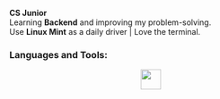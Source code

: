 <p><strong>CS Junior</strong><br>
Learning <strong>Backend</strong> and improving my problem-solving.<br>
Use <strong>Linux Mint</strong> as a daily driver | Love the terminal.</p>

<h3 align="left">Languages and Tools:</h3>
<p align="center">
  <a href="https://skillicons.dev">
    <img src="https://skillicons.dev/icons?i=cpp,html,css,js,python,github,git,npm,vscode,vim,webpack,mint,debian,ubuntu,jupyter-notebook,react,tailwind" height=36/>
  </a>
</p>



